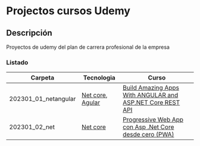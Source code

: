 # Projectos cursos Udemy 

## Descripción
Proyectos de udemy del plan de carrera profesional  de la empresa

### Listado

Carpeta  | Tecnologia  | Curso
------------- | ------------- | -------------
202301_01_netangular |[Net core](https://dotnet.microsoft.com/en-us/), [Agular](ttps://angular.io/) | [Build Amazing Apps With ANGULAR and ASP.NET Core REST API](https://www.udemy.com/course/desarrollando-aplicaciones-en-angular-y-aspnet-core/)
202301_02_net | [Net core](https://dotnet.microsoft.com/en-us/) | [Progressive Web App con Asp .Net Core desde cero (PWA)](https://www.udemy.com/course/progressive-web-app-con-asp-net-core-desde-cero-pwa/)
